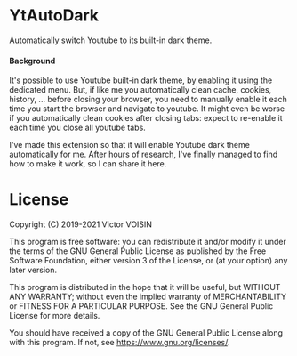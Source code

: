 YtAutoDark
==========

Automatically switch Youtube to its built-in dark theme.

#### Background

It's possible to use Youtube built-in dark theme, by enabling it using the dedicated menu.
But, if like me you automatically clean cache, cookies, history, ...
before closing your browser, you need to manually enable it each time you start the browser
and navigate to youtube.
It might even be worse if you automatically clean cookies after closing tabs:
expect to re-enable it each time you close all youtube tabs.

I've made this extension so that it will enable Youtube dark theme automatically for me.
After hours of research, I've finally managed to find how to make it work, so I can share it here.

# License

Copyright (C) 2019-2021  Victor VOISIN

This program is free software: you can redistribute it and/or modify
it under the terms of the GNU General Public License as published by
the Free Software Foundation, either version 3 of the License, or
(at your option) any later version.

This program is distributed in the hope that it will be useful,
but WITHOUT ANY WARRANTY; without even the implied warranty of
MERCHANTABILITY or FITNESS FOR A PARTICULAR PURPOSE.  See the
GNU General Public License for more details.

You should have received a copy of the GNU General Public License
along with this program.  If not, see <https://www.gnu.org/licenses/>.

